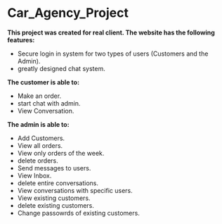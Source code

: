# Car_Agency_Project

**This project was created for real client. The website has the following features:** 

* Secure login in system for two types of users (Customers and the Admin).
* greatly designed chat system.
  
**The customer is able to:**

 * Make an order.
 * start chat with admin. 
 * View Conversation.
  
 **The admin is able to:** 
 
 * Add Customers.
 * View all orders.
 * View only orders of the week.
 * delete orders.
 * Send messages to users.
 * View Inbox.
 * delete entire conversations.
 * View conversations with specific users.
 * View existing customers.
 * delete existing customers.
 * Change passowrds of existing customers.
    
